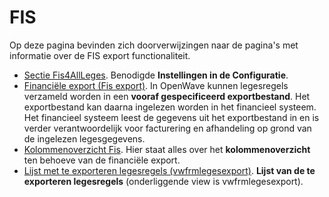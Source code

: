 # FIS

Op deze pagina bevinden zich doorverwijzingen naar de pagina's met informatie over de FIS export functionaliteit.

- [Sectie Fis4AllLeges](../instellen_inrichten/configuratie/sectie_fis4allleges.md). Benodigde **Instellingen in de Configuratie**.
- [Financiële export (Fis export)](../probleemoplossing/programmablokken/financiele_export.md). In OpenWave kunnen legesregels verzameld worden in een **vooraf gespecificeerd exportbestand**. Het exportbestand kan daarna ingelezen worden in het financieel systeem. Het financieel systeem leest de gegevens uit het exportbestand in en is verder verantwoordelijk voor facturering en afhandeling op grond van de ingelezen legesgegevens.
- [Kolommenoverzicht Fis](../probleemoplossing/programmablokken/financiele_export/kolommen_overzicht.md). Hier staat alles over het **kolommenoverzicht** ten behoeve van de financiële export.
- [Lijst met te exporteren legesregels (vwfrmlegesexport)](../probleemoplossing/programmablokken/financiele_export/lijst_met_te_exporteren_legesregels.md). **Lijst van de te exporteren legesregels** (onderliggende view is vwfrmlegesexport).
